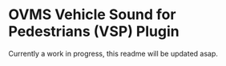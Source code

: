# OVMS Vehicle Sound for Pedestrians (VSP) Plugin

Currently a work in progress, this readme will be updated asap.

